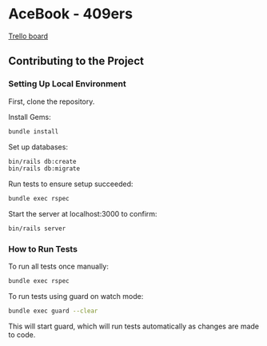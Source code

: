 # AceBook - 409ers

[Trello board](https://trello.com/b/AcoArqAG/409ers-board)

## Contributing to the Project
### Setting Up Local Environment

First, clone the repository. 

Install Gems:

```bash
bundle install
```

Set up databases:

```bash
bin/rails db:create
bin/rails db:migrate
```

Run tests to ensure setup succeeded:

```bash
bundle exec rspec
```

Start the server at localhost:3000 to confirm:

```bash
bin/rails server
```

### How to Run Tests

To run all tests once manually: 

```bash
bundle exec rspec
```

To run tests using guard on watch mode:

```bash
bundle exec guard --clear
```

This will start guard, which will run tests automatically as changes are made to code.
